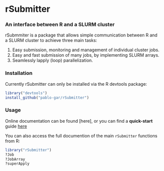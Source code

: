 
# rSubmitter 
### An interface between R and a SLURM cluster

rSubmmiter is a package that allows simple communication between R and a SLURM cluster to achieve three main tasks:
1. Easy submission, monitoring and management of individual cluster jobs.
2. Easy and fast submission of many jobs, by implementing SLURM arrays.
3. Seamlessly lapply (loop) parallelization.

### Installation
Currently rSubmitter can only be installed via the R devtools package:
```r
library("devtools")
install_github("pablo-gar/rSubmitter")
```

### Usage
Online documentation can be found [here], or you can find a **quick-start** guide [here](https://pablo-gar.github.io/rSubmitter/inst/doc/tutorial_basicUse.html)

You can also access the full documention of the main `rSubmitter` functions from R:
```r
library("rSubmitter")
?Job
?JobArray
?superApply
```
